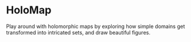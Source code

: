 # HoloMap
Play around with holomorphic maps by exploring how simple domains get transformed into intricated sets, and draw beautiful figures. 
